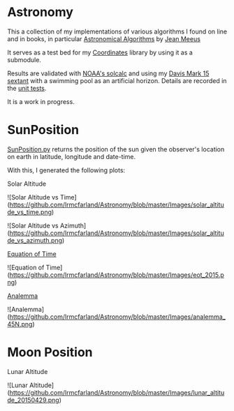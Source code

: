 # Astronomy

This a collection of my implementations of various algorithms I found
on line and in books, in particular
[Astronomical Algorithms](http://www.willbell.com/math/mc1.htm)
by [Jean Meeus](https://en.wikipedia.org/wiki/Jean_Meeus)

It serves as a test bed for my
[Coordinates](https://github.com/lrmcfarland/Coordinates)
library by using it as a submodule.

Results are validated with [NOAA's
solcalc](http://www.esrl.noaa.gov/gmd/grad/solcalc/) and using my
[Davis Mark 15
sextant](http://www.landfallnavigation.com/-nd026.html?cmp=froogle&kw=-nd026&utm_source=-nd026&utm_medium=shopping%2Bengine&utm_campaign=froogle)
with a swimming pool as an artificial horizon.
Details are recorded in the [unit tests](https://github.com/lrmcfarland/Astronomy/blob/master/Bodies/test_SunPosition.py).

It is a work in progress.

# SunPosition

[SunPosition.py](https://github.com/lrmcfarland/Astronomy/blob/master/Bodies/SunPosition.py)
returns the position of the sun given the observer's location on earth
in latitude, longitude and date-time.

With this, I generated the following plots:


Solar Altitude

![Solar Altitude vs Time] (https://github.com/lrmcfarland/Astronomy/blob/master/Images/solar_altitude_vs_time.png)

![Solar Altitude vs Azimuth] (https://github.com/lrmcfarland/Astronomy/blob/master/Images/solar_altitude_vs_azimuth.png)


[Equation of Time](https://en.wikipedia.org/wiki/Equation_of_time)

![Equation of Time] (https://github.com/lrmcfarland/Astronomy/blob/master/Images/eot_2015.png)


[Analemma](https://en.wikipedia.org/wiki/Analemma)

![Analemma] (https://github.com/lrmcfarland/Astronomy/blob/master/Images/analemma_45N.png)




# Moon Position


Lunar Altitude

![Lunar Altitude] (https://github.com/lrmcfarland/Astronomy/blob/master/Images/lunar_altitude_20150429.png)
